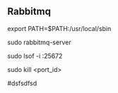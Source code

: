 Rabbitmq
--------

export PATH=$PATH:/usr/local/sbin

sudo rabbitmq-server

sudo lsof -i :25672

sudo kill <port_id>

#dsfsdfsd
<!-- Removed #️⃣ in the 🧰.py  -->
